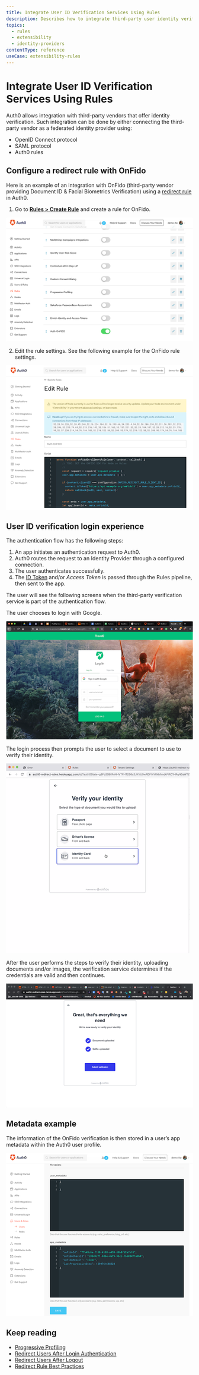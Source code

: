 ```yaml
---
title: Integrate User ID Verification Services Using Rules
description: Describes how to integrate third-party user identity verification services using rules.  
topics:
  - rules
  - extensibility
  - identity-providers
contentType: reference
useCase: extensibility-rules
---
```


# Integrate User ID Verification Services Using Rules

Auth0 allows integration with third-party vendors that offer identity verification. Such integration can be done by either connecting the third-party vendor as a federated identity provider using:

* OpenID Connect protocol
* SAML protocol
* Auth0 rules
 
## Configure a redirect rule with OnFido

Here is an example of an integration with OnFido (third-party vendor providing Document ID & Facial Biometrics Verification) using a [redirect rule](/rules/guides/redirect) in Auth0. 

1. Go to [**Rules > Create Rule**](${manage_url}/#/rules/new) and create a rule for OnFido.

![Enable Auth0 OnFido Rule](/media/articles/rules/enable-onfido-redirect-rule.png)

2. Edit the rule settings. See the following example for the OnFido rule settings. 

![Edit Auth0 OnFido Rule](/media/articles/rules/edit-onfido-rule.png)

## User ID verification login experience

The authentication flow has the following steps:
1. An app initiates an authentication request to Auth0.
2. Auth0 routes the request to an Identity Provider through a configured connection.
3. The user authenticates successfully.
4. The [ID Token](/tokens/concepts/id-tokens) and/or <dfn data-key="access-token">Access Token</dfn> is passed through the Rules pipeline, then sent to the app.

The user will see the following screens when the third-party verification service is part of the authentication flow.

The user chooses to login with Google. 

![OnFido Verification Login Screen](/media/articles/rules/onfido-verification-login1.png)

The login process then prompts the user to select a document to use to verify their identity.

![OnFido Verify Identity](/media/articles/rules/onfido-verify-identity.png)

After the user performs the steps to verify their identity, uploading documents and/or images, the verification service determines if the credentials are valid and then continues.

![OnFido Verify Success](/media/articles/rules/onfido-verify-success.png)

## Metadata example

The information of the OnFido verification is then stored in a user’s app metadata within the Auth0 user profile.

![OnFido Metadata Example](/media/articles/rules/onfido-metadata-example.png)

## Keep reading

* [Progressive Profiling](/users/concepts/overview-progressive-profiling)
* [Redirect Users After Login Authentication](/users/guides/redirect-users-after-login)
* [Redirect Users After Logout](/logout/guides/redirect-users-after-logout)
* [Redirect Rule Best Practices](/best-practices/rules#redirection)
